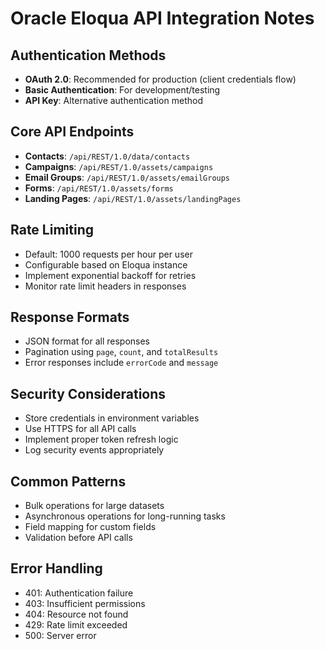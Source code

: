 # Oracle Eloqua API Integration Notes

## Authentication Methods
- **OAuth 2.0**: Recommended for production (client credentials flow)
- **Basic Authentication**: For development/testing
- **API Key**: Alternative authentication method

## Core API Endpoints
- **Contacts**: `/api/REST/1.0/data/contacts`
- **Campaigns**: `/api/REST/1.0/assets/campaigns`
- **Email Groups**: `/api/REST/1.0/assets/emailGroups`
- **Forms**: `/api/REST/1.0/assets/forms`
- **Landing Pages**: `/api/REST/1.0/assets/landingPages`

## Rate Limiting
- Default: 1000 requests per hour per user
- Configurable based on Eloqua instance
- Implement exponential backoff for retries
- Monitor rate limit headers in responses

## Response Formats
- JSON format for all responses
- Pagination using `page`, `count`, and `totalResults`
- Error responses include `errorCode` and `message`

## Security Considerations
- Store credentials in environment variables
- Use HTTPS for all API calls
- Implement proper token refresh logic
- Log security events appropriately

## Common Patterns
- Bulk operations for large datasets
- Asynchronous operations for long-running tasks
- Field mapping for custom fields
- Validation before API calls

## Error Handling
- 401: Authentication failure
- 403: Insufficient permissions
- 404: Resource not found
- 429: Rate limit exceeded
- 500: Server error